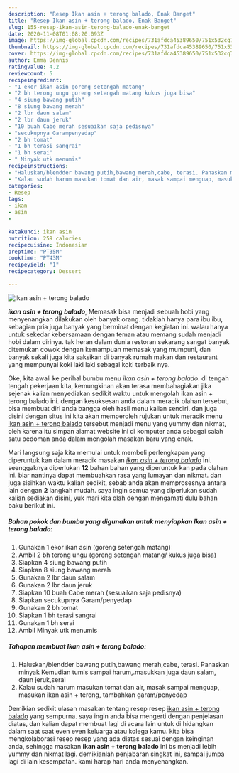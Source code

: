 ```yaml
---
description: "Resep Ikan asin + terong balado, Enak Banget"
title: "Resep Ikan asin + terong balado, Enak Banget"
slug: 155-resep-ikan-asin-terong-balado-enak-banget
date: 2020-11-08T01:08:20.093Z
image: https://img-global.cpcdn.com/recipes/731afdca45389650/751x532cq70/ikan-asin-terong-balado-foto-resep-utama.jpg
thumbnail: https://img-global.cpcdn.com/recipes/731afdca45389650/751x532cq70/ikan-asin-terong-balado-foto-resep-utama.jpg
cover: https://img-global.cpcdn.com/recipes/731afdca45389650/751x532cq70/ikan-asin-terong-balado-foto-resep-utama.jpg
author: Emma Dennis
ratingvalue: 4.2
reviewcount: 5
recipeingredient:
- "1 ekor ikan asin goreng setengah matang"
- "2 bh terong ungu goreng setengah matang kukus juga bisa"
- "4 siung bawang putih"
- "8 siung bawang merah"
- "2 lbr daun salam"
- "2 lbr daun jeruk"
- "10 buah Cabe merah sesuaikan saja pedisnya"
- "secukupnya Garampenyedap"
- "2 bh tomat"
- "1 bh terasi sangrai"
- "1 bh serai"
- " Minyak utk menumis"
recipeinstructions:
- "Haluskan/blendder bawang putih,bawang merah,cabe, terasi. Panaskan minyak Kemudian tumis sampai harum,.masukkan juga daun salam, daun jeruk,serai"
- "Kalau sudah harum masukan tomat dan air, masak sampai menguap, masukan ikan asin + terong, tambahkan garam/penyedap"
categories:
- Resep
tags:
- ikan
- asin
- 

katakunci: ikan asin  
nutrition: 259 calories
recipecuisine: Indonesian
preptime: "PT35M"
cooktime: "PT43M"
recipeyield: "1"
recipecategory: Dessert

---
```



![Ikan asin + terong balado](https://img-global.cpcdn.com/recipes/731afdca45389650/751x532cq70/ikan-asin-terong-balado-foto-resep-utama.jpg)

<b><i>ikan asin + terong balado</i></b>, Memasak bisa menjadi sebuah hobi yang menyenangkan dilakukan oleh banyak orang. tidaklah hanya para ibu ibu, sebagian pria juga banyak yang berminat dengan kegiatan ini. walau hanya untuk sekedar kebersamaan dengan teman atau memang sudah menjadi hobi dalam dirinya. tak heran dalam dunia restoran sekarang sangat banyak ditemukan cowok dengan kemampuan memasak yang mumpuni, dan banyak sekali juga kita saksikan di banyak rumah makan dan restaurant yang mempunyai koki laki laki sebagai koki terbaik nya.

Oke, kita awali ke perihal bumbu menu <i>ikan asin + terong balado</i>. di tengah tengah pekerjaan kita, kemungkinan akan terasa membahagiakan jika sejenak kalian menyediakan sedikit waktu untuk mengolah ikan asin + terong balado ini. dengan kesuksesan anda dalam meracik olahan tersebut, bisa membuat diri anda bangga oleh hasil menu kalian sendiri. dan juga disini dengan situs ini kita akan memperoleh rujukan untuk meracik menu <u>ikan asin + terong balado</u> tersebut menjadi menu yang yummy dan nikmat, oleh karena itu simpan alamat website ini di komputer anda sebagai salah satu pedoman anda dalam mengolah masakan baru yang enak.




Mari langsung saja kita memulai untuk membeli perlengkapan yang diperuntuk kan dalam meracik masakan <u><i>ikan asin + terong balado</i></u> ini. seenggaknya diperlukan <b>12</b> bahan bahan yang diperuntuk kan pada olahan ini. biar nantinya dapat membuahkan rasa yang lumayan dan nikmat. dan juga sisihkan waktu kalian sedikit, sebab anda akan memprosesnya antara lain dengan <b>2</b> langkah mudah. saya ingin semua yang diperlukan sudah kalian sediakan disini, yuk mari kita olah dengan mengamati dulu bahan baku berikut ini.

<!--inarticleads1-->

##### Bahan pokok dan bumbu yang digunakan untuk menyiapkan Ikan asin + terong balado:

1. Gunakan 1 ekor ikan asin (goreng setengah matang)
1. Ambil 2 bh terong ungu (goreng setengah matang/ kukus juga bisa)
1. Siapkan 4 siung bawang putih
1. Siapkan 8 siung bawang merah
1. Gunakan 2 lbr daun salam
1. Gunakan 2 lbr daun jeruk
1. Siapkan 10 buah Cabe merah (sesuaikan saja pedisnya)
1. Siapkan secukupnya Garam/penyedap
1. Gunakan 2 bh tomat
1. Siapkan 1 bh terasi sangrai
1. Gunakan 1 bh serai
1. Ambil  Minyak utk menumis




<!--inarticleads2-->

##### Tahapan membuat Ikan asin + terong balado:

1. Haluskan/blendder bawang putih,bawang merah,cabe, terasi. Panaskan minyak Kemudian tumis sampai harum,.masukkan juga daun salam, daun jeruk,serai
1. Kalau sudah harum masukan tomat dan air, masak sampai menguap, masukan ikan asin + terong, tambahkan garam/penyedap




Demikian sedikit ulasan masakan tentang resep resep <u>ikan asin + terong balado</u> yang sempurna. saya ingin anda bisa mengerti dengan penjelasan diatas, dan kalian dapat membuat lagi di acara lain untuk di hidangkan dalam saat saat even even keluarga atau kolega kamu. kita bisa mengkolaborasi resep resep yang ada diatas sesuai dengan keinginan anda, sehingga masakan <b>ikan asin + terong balado</b> ini bs menjadi lebih yummy dan nikmat lagi. demikianlah penjabaran singkat ini, sampai jumpa lagi di lain kesempatan. kami harap hari anda menyenangkan.
